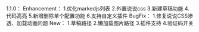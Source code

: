 1.1.0：
Enhancement：
1.优化markedjs列表
2.外置说说css
3.新建草稿功能
4.代码高亮
5.新增删除单个配置功能
6.支持自定义插件
BugFix：
1.修复说说CSS渗透、加载动画问题
New：
1.草稿路径
2.懒加载图片路径
3.插件支持
4.验证码开关